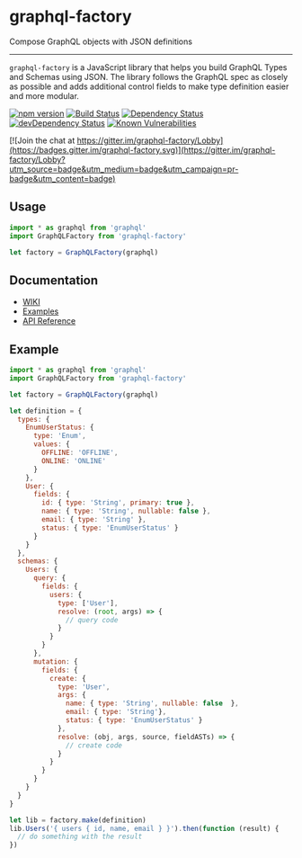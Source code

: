 # graphql-factory

Compose GraphQL objects with JSON definitions

---

`graphql-factory` is a JavaScript library that helps you build GraphQL Types and Schemas using JSON. The library follows the GraphQL spec as closely as possible and adds additional control fields to make type definition easier and more modular.

[![npm version](https://badge.fury.io/js/graphql-factory.svg)](https://badge.fury.io/js/graphql-factory) [![Build Status](https://travis-ci.org/graphql-factory/graphql-factory.svg?branch=master)](https://travis-ci.org/graphql-factory/graphql-factory) [![Dependency Status](https://david-dm.org/graphql-factory/graphql-factory.svg)](https://david-dm.org/graphql-factory/graphql-factory) [![devDependency Status](https://david-dm.org/graphql-factory/graphql-factory/dev-status.svg)](https://david-dm.org/graphql-factory/graphql-factory#info=devDependencies) [![Known Vulnerabilities](https://snyk.io/test/github/graphql-factory/graphql-factory/badge.svg)](https://snyk.io/test/github/graphql-factory/graphql-factory)

[![Join the chat at https://gitter.im/graphql-factory/Lobby](https://badges.gitter.im/graphql-factory.svg)](https://gitter.im/graphql-factory/Lobby?utm_source=badge&utm_medium=badge&utm_campaign=pr-badge&utm_content=badge)

## Usage

```js
import * as graphql from 'graphql'
import GraphQLFactory from 'graphql-factory'

let factory = GraphQLFactory(graphql)

```

## Documentation

* [WIKI](https://github.com/graphql-factory/graphql-factory/wiki)
* [Examples](https://github.com/graphql-factory/graphql-factory/wiki/Examples)
* [API Reference](https://github.com/graphql-factory/graphql-factory/wiki/API-Reference)

## Example

```js
import * as graphql from 'graphql'
import GraphQLFactory from 'graphql-factory'

let factory = GraphQLFactory(graphql)

let definition = {
  types: {
    EnumUserStatus: {
      type: 'Enum',
      values: {
        OFFLINE: 'OFFLINE',
        ONLINE: 'ONLINE'
      }
    },
    User: {
      fields: {
        id: { type: 'String', primary: true },
        name: { type: 'String', nullable: false },
        email: { type: 'String' },
        status: { type: 'EnumUserStatus' }
      }
    }
  },
  schemas: {
    Users: {
      query: {
        fields: {
          users: {
            type: ['User'],
            resolve: (root, args) => {
              // query code
            }
          }
        }
      },
      mutation: {
        fields: {
          create: {
            type: 'User',
            args: {
              name: { type: 'String', nullable: false  },
              email: { type: 'String'},
              status: { type: 'EnumUserStatus' }
            },
            resolve: (obj, args, source, fieldASTs) => {
              // create code
            }
          }
        }
      }
    }
  }
}

let lib = factory.make(definition)
lib.Users('{ users { id, name, email } }').then(function (result) {
  // do something with the result
})
```
